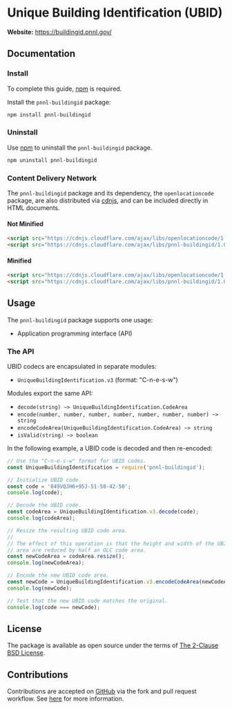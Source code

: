 # Unique Building Identification (UBID)

**Website:** https://buildingid.pnnl.gov/

## Documentation

### Install

To complete this guide, [npm](https://www.npmjs.com/) is required.

Install the `pnnl-buildingid` package:
```bash
npm install pnnl-buildingid
```

### Uninstall

Use [npm](https://www.npmjs.com/) to uninstall the `pnnl-buildingid` package.
```bash
npm uninstall pnnl-buildingid
```

### Content Delivery Network

The `pnnl-buildingid` package and its dependency, the `openlocationcode` package, are also distributed via [cdnjs](https://cdnjs.com/libraries/pnnl-buildingid), and can be included directly in HTML documents.

#### Not Minified

```html
<script src="https://cdnjs.cloudflare.com/ajax/libs/openlocationcode/1.0.4/openlocationcode.js" integrity="sha512-l89EkrJBS8wnnRi58zAA9oj1Ok7h0twzXeAltaax8t1viFQ6zTyom41s+YdMUSnbjP/eC0P+mQOldVzvsrBn3A==" crossorigin="anonymous" referrerpolicy="no-referrer"></script>
<script src="https://cdnjs.cloudflare.com/ajax/libs/pnnl-buildingid/1.0.3/pnnl-buildingid.js" integrity="sha512-Lff8arMmIctm9qPOG3jwtVaiefX/JADUZqWkr7ZDu2F9tweLtPtnhj7FFeKLXDseLGGUCq4QeyWjWgWovQ/abw==" crossorigin="anonymous" referrerpolicy="no-referrer"></script>
```

#### Minified

```html
<script src="https://cdnjs.cloudflare.com/ajax/libs/openlocationcode/1.0.4/openlocationcode.min.js" integrity="sha512-nNdmCJgFefLPn6W79uEUxH2n4+qbc0kJM8uBD8f7GlmusrQN9L13hpSBRxLHdLs+6oSDurcCuDlBXVKaz/hpcA==" crossorigin="anonymous" referrerpolicy="no-referrer"></script>
<script src="https://cdnjs.cloudflare.com/ajax/libs/pnnl-buildingid/1.0.3/pnnl-buildingid.min.js" integrity="sha512-FVPTex/yDYrMDFymOsaQH4KpUt/FxnV73vABAiyy75nWgCrTCM87hol9UMyGwY9Uo1K1PtXsqXL96xXi4gxaiw==" crossorigin="anonymous" referrerpolicy="no-referrer"></script>
```

## Usage

The `pnnl-buildingid` package supports one usage:
* Application programming interface (API)

### The API

UBID codecs are encapsulated in separate modules:
* `UniqueBuildingIdentification.v3` (format: "C-n-e-s-w")

Modules export the same API:
* `decode(string) ~> UniqueBuildingIdentification.CodeArea`
* `encode(number, number, number, number, number, number, number) ~> string`
* `encodeCodeArea(UniqueBuildingIdentification.CodeArea) ~> string`
* `isValid(string) ~> boolean`

In the following example, a UBID code is decoded and then re-encoded:

```javascript
// Use the "C-n-e-s-w" format for UBID codes.
const UniqueBuildingIdentification = require('pnnl-buildingid');

// Initialize UBID code.
const code = '849VQJH6+95J-51-58-42-50';
console.log(code);

// Decode the UBID code.
const codeArea = UniqueBuildingIdentification.v3.decode(code);
console.log(codeArea);

// Resize the resulting UBID code area.
//
// The effect of this operation is that the height and width of the UBID code
// area are reduced by half an OLC code area.
const newCodeArea = codeArea.resize();
console.log(newCodeArea);

// Encode the new UBID code area.
const newCode = UniqueBuildingIdentification.v3.encodeCodeArea(newCodeArea);
console.log(newCode);

// Test that the new UBID code matches the original.
console.log(code === newCode);
```

## License

The package is available as open source under the terms of [The 2-Clause BSD License](https://opensource.org/licenses/BSD-2-Clause).

## Contributions

Contributions are accepted on [GitHub](https://github.com/) via the fork and pull request workflow. See [here](https://help.github.com/articles/using-pull-requests/) for more information.

